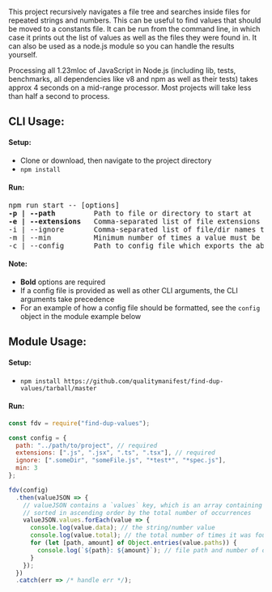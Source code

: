 This project recursively navigates a file tree and searches inside files for repeated strings and numbers. This can be useful to find values that should be moved to a constants file. It can be run from the command line, in which case it prints out the list of values as well as the files they were found in. It can also be used as a node.js module so you can handle the results yourself.

Processing all 1.23mloc of JavaScript in Node.js (including lib, tests, benchmarks, all dependencies like v8 and npm as well as their tests) takes approx 4 seconds on a mid-range processor. Most projects will take less than half a second to process.

## CLI Usage:

#### Setup:

- Clone or download, then navigate to the project directory
- `npm install`

#### Run:

<pre>
npm run start -- [options]
<b>-p | --path</b>         Path to file or directory to start at
<b>-e | --extensions</b>   Comma-separated list of file extensions to read from
-i | --ignore       Comma-separated list of file/dir names to ignore, compatible with globs
-m | --min          Minimum number of times a value must be repeated to be included
-c | --config       Path to config file which exports the above values
</pre>

#### Note:

- **Bold** options are required
- If a config file is provided as well as other CLI arguments, the CLI arguments take precedence
- For an example of how a config file should be formatted, see the `config` object in the module example below

## Module Usage:

#### Setup:

- `npm install https://github.com/qualitymanifest/find-dup-values/tarball/master`

#### Run:

```js
const fdv = require("find-dup-values");

const config = {
  path: "../path/to/project", // required
  extensions: [".js", ".jsx", ".ts", ".tsx"], // required
  ignore: [".someDir", "someFile.js", "*test*", "*spec.js"],
  min: 3
};

fdv(config)
  .then(valueJSON => {
    // valueJSON contains a `values` key, which is an array containing the following value objects
    // sorted in ascending order by the total number of occurrences
    valueJSON.values.forEach(value => {
      console.log(value.data); // the string/number value
      console.log(value.total); // the total number of times it was found across the project
      for (let [path, amount] of Object.entries(value.paths)) {
        console.log(`${path}: ${amount}`); // file path and number of occurrences at that path
      }
    });
  })
  .catch(err => /* handle err */);
```
